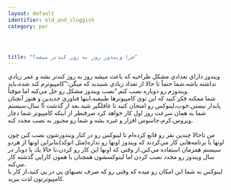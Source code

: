 ```yaml
---
layout: default
identifier: old_and_sluggish
category: per




title: "چرا ويندوز روز به روز كندتر ميشه؟"
---
```

ويندوز داراي تعدادي مشكل طراحيه كه باعث ميشه روز به روز كندتر بشه و عمر
زيادي نداشته باشه.شما حتماً تا حالا از تعداد زيادي شنيديد كه
ميگن:"كامپيوترم كند شده،بايد ويندوزم رو دوباره نصب كنم."نصب ويندوز مشكل
رو حل مي&zwnj;كنه اما موقتاً.<br />
شما ممكنه فكر كنيد كه اين توي كامپيوترها طبيعيه،اينها فناوري جديدين و
هنوز آنچنان پايدار نيستن.خوب،لينوكس رو امتحان كنيد تا غافلگير شيد.بعد
از گذشت 5 سال،سيستم شما به همان سرعت روز اول كار خواهد كرد صرفنظر از
اينكه كامپيوتر شما دچار ويروس،كرم،جاسوس افزار و غيره بشه و شما رو مجبور
به نصب مجدد كنه.<br />
<br />
من تاحالا چندين نفر رو قانع كرده&zwnj;ام تا لينوكس رو در كنار ويندوزشون
نصب كنن چون اونها با برنامه&zwnj;هايي كار مي&zwnj;كردند كه ويندوز اونها
رو نداره(مثل اتوكد)بنابراين اونها از هردو سيستم همزمان استفاده
مي&zwnj;كنن.از وقتي كه اونها اين كار رو كردن،تا حالا يك يا دوبار در سال
ويندوز رو مجدد نصب كردن اما لينوكسشون همچنان با همون كارايي گذشته كار
مي&zwnj;كنه.<br />
لينوكس به شما اين امكان رو ميده كه وقتي رو كه صرف نصبهاي پي در پي كنيد،از كار با كامپيوترتون لذت ببريد.<br />





